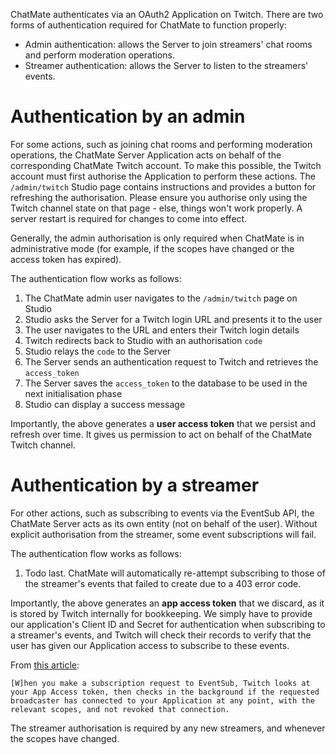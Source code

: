 ChatMate authenticates via an OAuth2 Application on Twitch. There are two forms of authentication required for ChatMate to function properly:
- Admin authentication: allows the Server to join streamers' chat rooms and perform moderation operations.
- Streamer authentication: allows the Server to listen to the streamers' events.

# Authentication by an admin
For some actions, such as joining chat rooms and performing moderation operations, the ChatMate Server Application acts on behalf of the corresponding ChatMate Twitch account. To make this possible, the Twitch account must first authorise the Application to perform these actions. The `/admin/twitch` Studio page contains instructions and provides a button for refreshing the authorisation. Please ensure you authorise only using the Twitch channel state on that page - else, things won't work properly. A server restart is required for changes to come into effect.

Generally, the admin authorisation is only required when ChatMate is in administrative mode (for example, if the scopes have changed or the access token has expired).

The authentication flow works as follows:

1. The ChatMate admin user navigates to the `/admin/twitch` page on Studio
2. Studio asks the Server for a Twitch login URL and presents it to the user
3. The user navigates to the URL and enters their Twitch login details
4. Twitch redirects back to Studio with an authorisation `code`
5. Studio relays the `code` to the Server
6. The Server sends an authentication request to Twitch and retrieves the `access_token`
7. The Server saves the `access_token` to the database to be used in the next initialisation phase
8. Studio can display a success message

Importantly, the above generates a **user access token** that we persist and refresh over time. It gives us permission to act on behalf of the ChatMate Twitch channel.

# Authentication by a streamer
For other actions, such as subscribing to events via the EventSub API, the ChatMate Server acts as its own entity (not on behalf of the user). Without explicit authorisation from the streamer, some event subscriptions will fail.

The authentication flow works as follows:
1. Todo
last. ChatMate will automatically re-attempt subscribing to those of the streamer's events that failed to create due to a 403 error code.

Importantly, the above generates an **app access token** that we discard, as it is stored by Twitch internally for bookkeeping. We simply have to provide our application's Client ID and Secret for authentication when subscribing to a streamer's events, and Twitch will check their records to verify that the user has given our Application access to subscribe to these events.

From [this article](https://barrycarlyon.co.uk/wordpress/2021/02/03/how-does-twitchs-new-eventsub-work/):
```
[W]hen you make a subscription request to EventSub, Twitch looks at your App Access token, then checks in the background if the requested broadcaster has connected to your Application at any point, with the relevant scopes, and not revoked that connection.
```

The streamer authorisation is required by any new streamers, and whenever the scopes have changed.

